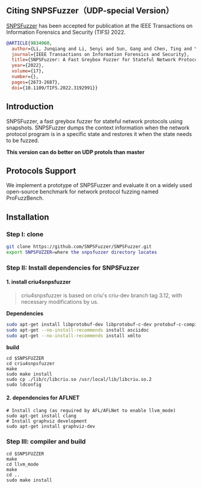 ## Citing SNPSFuzzer（UDP-special Version）

[SNPSFuzzer](https://ieeexplore.ieee.org/document/9834960) has been accepted for publication at the IEEE Transactions on Information Forensics and Security (TIFS) 2022.

```bibtex
@ARTICLE{9834960,
  author={Li, Junqiang and Li, Senyi and Sun, Gang and Chen, Ting and Yu, Hongfang},
  journal={IEEE Transactions on Information Forensics and Security}, 
  title={SNPSFuzzer: A Fast Greybox Fuzzer for Stateful Network Protocols Using Snapshots}, 
  year={2022},
  volume={17},
  number={},
  pages={2673-2687},
  doi={10.1109/TIFS.2022.3192991}}
```


## Introduction

SNPSFuzzer, a fast greybox fuzzer for stateful network protocols using snapshots. SNPSFuzzer dumps the context information when the network protocol program is in a specific state and restores it when the state needs to be fuzzed.

**This version can do better on UDP protols than master**

## Protocols Support

We implement a prototype of SNPSFuzzer and evaluate it on a widely used open-source benchmark for network protocol fuzzing named ProFuzzBench.   

## Installation

### Step I: clone

```bash
git clone https://github.com/SNPSFuzzer/SNPSFuzzer.git
export SNPSFUZZER=where the snpsfuzzer directory locates
```

### Step II: Install dependencies for SNPSFuzzer

#### 1. install criu4snpsfuzzer

> criu4snpsfuzzer is based on criu's criu-dev branch tag 3.12, with necessary modifications by us.

**Dependencies**

```bash
sudo apt-get install libprotobuf-dev libprotobuf-c-dev protobuf-c-compiler protobuf-compiler python-protobuf libnl-3-dev libnet-dev libbsd-dev libaio-dev libcap-dev pkg-config
sudo apt-get --no-install-recommends install asciidoc
sudo apt-get --no-install-recommends install xmlto
```

**build**

```
cd $SNPSFUZZER
cd criu4snpsfuzzer
make
sudo make install
sudo cp ./lib/c/libcriu.so /usr/local/lib/libcriu.so.2
sudo ldconfig
```

#### 2. dependencies for AFLNET

```
# Install clang (as required by AFL/AFLNet to enable llvm_mode)
sudo apt-get install clang
# Install graphviz development
sudo apt-get install graphviz-dev
```

### Step III: compiler and build

```
cd $SNPSFUZZER
make
cd llvm_mode
make
cd ..
sudo make install
```








